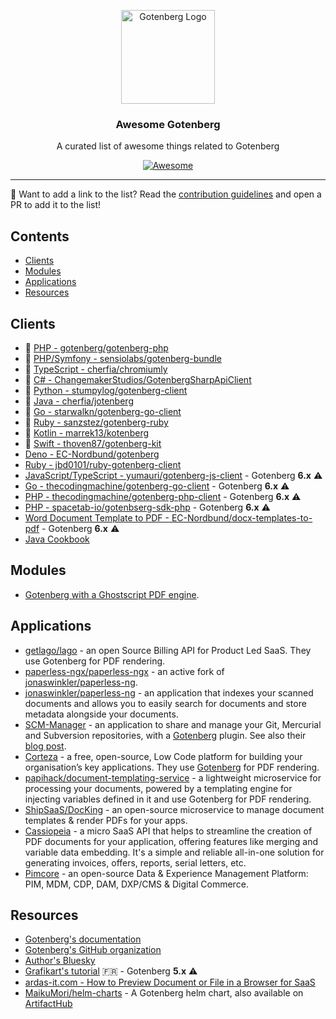 <p align="center">
    <img src="https://user-images.githubusercontent.com/8983173/130364124-cb43809b-d7d5-4e19-a6c6-39547f016281.png" alt="Gotenberg Logo" width="150" height="150" />
<h3 align="center">Awesome Gotenberg</h3>
<p align="center">A curated list of awesome things related to Gotenberg</p>
<p align="center">
    <a href="https://github.com/sindresorhus/awesome">
        <img alt="Awesome" src="https://cdn.rawgit.com/sindresorhus/awesome/d7305f38d29fed78fa85652e3a63e154dd8e8829/media/badge.svg">
    </a>
</p>

---

👋 Want to add a link to the list? Read the [contribution guidelines](CONTRIBUTING.md) and open a PR to add it to the list!

## Contents

* [Clients](#clients)
* [Modules](#modules)
* [Applications](#applications)
* [Resources](#resources)

## Clients

* 🚀 [PHP - gotenberg/gotenberg-php](https://github.com/gotenberg/gotenberg-php)
* 🚀 [PHP/Symfony - sensiolabs/gotenberg-bundle](https://github.com/sensiolabs/GotenbergBundle)
* 🚀 [TypeScript - cherfia/chromiumly](https://github.com/cherfia/chromiumly)
* 🚀 [C# - ChangemakerStudios/GotenbergSharpApiClient](https://github.com/ChangemakerStudios/GotenbergSharpApiClient)
* 🚀 [Python - stumpylog/gotenberg-client](https://github.com/stumpylog/gotenberg-client)
* 🚀 [Java - cherfia/jotenberg](https://github.com/cherfia/jotenberg)
* 🚀 [Go - starwalkn/gotenberg-go-client](https://github.com/starwalkn/gotenberg-go-client)
* 🚀 [Ruby - sanzstez/gotenberg-ruby](https://github.com/sanzstez/gotenberg-ruby)
* 🚀 [Kotlin - marrek13/kotenberg](https://github.com/marrek13/kotenberg)
* 🚀 [Swift - thoven87/gotenberg-kit](https://github.com/thoven87/gotenberg-kit)
* [Deno - EC-Nordbund/gotenberg](https://github.com/EC-Nordbund/gotenberg)
* [Ruby - jbd0101/ruby-gotenberg-client](https://github.com/jbd0101/ruby-gotenberg-client)
* [JavaScript/TypeScript - yumauri/gotenberg-js-client](https://github.com/yumauri/gotenberg-js-client) - Gotenberg **6.x** ⚠️
* [Go - thecodingmachine/gotenberg-go-client](https://github.com/thecodingmachine/gotenberg-go-client) - Gotenberg **6.x** ⚠️
* [PHP - thecodingmachine/gotenberg-php-client](https://github.com/thecodingmachine/gotenberg-php-client) - Gotenberg **6.x** ⚠️
* [PHP - spacetab-io/gotenbserg-sdk-php](https://github.com/spacetab-io/gotenberg-sdk-php) - Gotenberg **6.x** ⚠️
* [Word Document Template to PDF - EC-Nordbund/docx-templates-to-pdf](https://github.com/EC-Nordbund/docx-templates-to-pdf) - Gotenberg **6.x** ⚠️
* [Java Cookbook](https://gist.github.com/rsoika/0cae2fa63a565ec4698bce13f243118d)

## Modules

* [Gotenberg with a Ghostscript PDF engine](https://github.com/Vrex123/gotenberg-ghostscript).

## Applications

* [getlago/lago](https://github.com/getlago/lago) - an open Source Billing API for Product Led SaaS. They use Gotenberg for PDF rendering.
* [paperless-ngx/paperless-ngx](https://github.com/paperless-ngx/paperless-ngx) - an active fork of [jonaswinkler/paperless-ng](https://github.com/jonaswinkler/paperless-ng).
* [jonaswinkler/paperless-ng](https://github.com/jonaswinkler/paperless-ng) - an application that indexes your scanned documents and allows you to easily search for documents and store metadata alongside your documents.
* [SCM-Manager](https://scm-manager.org/) - an application to share and manage your Git, Mercurial and Subversion repositories, with a [Gotenberg](https://scm-manager.org/plugins/scm-gotenberg-plugin/) plugin. See also their [blog post](https://scm-manager.org/blog/posts/2021-11-17-scm-manager-2-27-0/).
* [Corteza](https://cortezaproject.org/) - a free, open-source, Low Code platform for building your organisation’s key applications. They use [Gotenberg](https://docs.cortezaproject.org/corteza-docs/2021.9/devops-guide/extension-requirements/pdf-renderer.html) for PDF rendering.
* [papihack/document-templating-service](https://github.com/PapiHack/document-templating-service) - a lightweight microservice for processing your documents, powered by a templating engine for injecting variables defined in it and use Gotenberg for PDF rendering.
* [ShipSaaS/DocKing](https://github.com/shipsaas/docking) - an open-source microservice to manage document templates & render PDFs for your apps.
* [Cassiopeia](https://www.cassiopeia-api.cloud) - a micro SaaS API that helps to streamline the creation of PDF documents for your application, offering features like merging and variable data embedding. It's a simple and reliable all-in-one solution for generating invoices, offers, reports, serial letters, etc.
* [Pimcore](https://github.com/pimcore/pimcore) - an open-source Data & Experience Management Platform: PIM, MDM, CDP, DAM, DXP/CMS & Digital Commerce.

## Resources

* [Gotenberg's documentation](https://gotenberg.dev)
* [Gotenberg's GitHub organization](https://github.com/gotenberg)
* [Author's Bluesky](https://gulnap.bsky.social)
* [Grafikart's tutorial](https://grafikart.fr/tutoriels/gotenberg-php-pdf-1157) 🇫🇷 - Gotenberg **5.x** ⚠️
* [ardas-it.com - How to Preview Document or File in a Browser for SaaS](https://ardas-it.com/how-to-preview-document-or-file-in-a-browser-for-saas)
* [MaikuMori/helm-charts](https://github.com/MaikuMori/helm-charts) - A Gotenberg helm chart, also available on [ArtifactHub](https://artifacthub.io/packages/helm/maikumori/gotenberg)
